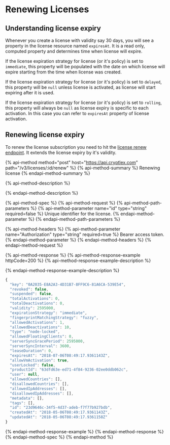# Renewing Licenses

## Understanding license expiry

Whenever you create a license with validity say 30 days, you will see a property in the license resource named `expiresAt`. It is a read only, computed property and determines time when license will expire.

If the license expiration strategy for license \(or it's policy\) is set to `immediate`, this property will be populated with the date on which license will expire starting from the time when license was created.

If the license expiration strategy for license \(or it's policy\) is set to `delayed`, this property will be `null` unless license is activated, as license will start expiring after it is used.

If the license expiration strategy for license \(or it's policy\) is set to `rolling`, this property will always be `null` as license expiry is specific to each activation. In this case you can refer to `expiresAt` property of license activation.

## Renewing license expiry

To renew the license subscription you need to hit the [license renew endpoint](https://api.cryptlex.com/v3/docs#operation/V3LicensesByIdRenewPost). It extends the license expiry by it's validity.

{% api-method method="post" host="https://api.cryptlex.com" path="/v3/licenses/:id/renew" %}
{% api-method-summary %}
Renewing license
{% endapi-method-summary %}

{% api-method-description %}

{% endapi-method-description %}

{% api-method-spec %}
{% api-method-request %}
{% api-method-path-parameters %}
{% api-method-parameter name="id" type="string" required=false %}
Unique identifier for the license.
{% endapi-method-parameter %}
{% endapi-method-path-parameters %}

{% api-method-headers %}
{% api-method-parameter name="Authorization" type="string" required=true %}
Bearer access token.
{% endapi-method-parameter %}
{% endapi-method-headers %}
{% endapi-method-request %}

{% api-method-response %}
{% api-method-response-example httpCode=200 %}
{% api-method-response-example-description %}

{% endapi-method-response-example-description %}

```javascript
{
  "key": "0A2035-E8A2A3-4D31B7-8FF9C6-81A6CA-539E54",
  "revoked": false,
  "suspended": false,
  "totalActivations": 0,
  "totalDeactivations": 0,
  "validity": 2595000,
  "expirationStrategy": "immediate",
  "fingerprintMatchingStrategy": "fuzzy",
  "allowedActivations": 1,
  "allowedDeactivations": 10,
  "type": "node-locked",
  "allowedFloatingClients": 0,
  "serverSyncGracePeriod": 2595000,
  "serverSyncInterval": 3600,
  "leaseDuration": 0,
  "expiresAt": "2018-07-06T08:49:17.9361143Z",
  "allowVmActivation": true,
  "userLocked": false,
  "productId": "63dfd63e-ed71-4f84-9236-02ee0ddb062c",
  "user": null,
  "allowedCountries": [],
  "disallowedCountries": [],
  "allowedIpAddresses": [],
  "disallowedIpAddresses": [],
  "metadata": [],
  "tags": [],
  "id": "23d9646c-34f5-4d37-adeb-f7f77b927bdb",
  "createdAt": "2018-05-06T08:49:17.9361143Z",
  "updatedAt": "2018-05-06T08:49:17.9361158Z"
}
```
{% endapi-method-response-example %}
{% endapi-method-response %}
{% endapi-method-spec %}
{% endapi-method %}



